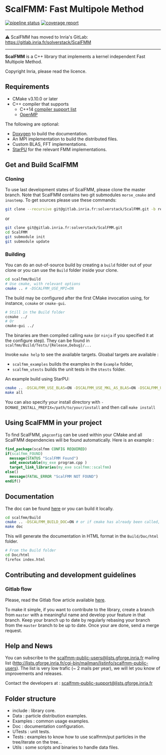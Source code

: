 # ScalFMM: Fast Multipole Method

[![pipeline status](https://gitlab.inria.fr/solverstack/ScalFMM/badges/develop/pipeline.svg)](https://gitlab.inria.fr/solverstack/ScalFMM/commits/develop)
[![coverage report](https://gitlab.inria.fr/solverstack/ScalFMM/badges/develop/coverage.svg)](https://gitlab.inria.fr/solverstack/ScalFMM/commits/develop)

----

:warning: ScalFMM has moved to Inria's GitLab: https://gitlab.inria.fr/solverstack/ScalFMM

----

**ScalFMM** is a C++ library that implements a kernel independent Fast Multipole Method.


Copyright Inria, please read the licence.

## Requirements

  - CMake v3.10.0 or later
  - C++ compiler that supports
    - C++14 [compiler support list](http://en.cppreference.com/w/cpp/compiler_support)
    - [OpenMP](http://www.openmp.org/resources/openmp-compilers/)

The following are optional:

  - [Doxygen](http://www.stack.nl/~dimitri/doxygen/) to build the documentation.
  - An MPI implementation to build the distributed files.
  - Custom BLAS, FFT implementations.
  - [StarPU](http://starpu.gforge.inria.fr/) for the relevant FMM implementations.

## Get and Build ScalFMM

### Cloning

To use last development states of ScalFMM, please clone the master
  branch. Note that ScalFMM contains two git submodules `morse_cmake` and `inastemp`.
  To get sources please use these commands:
``` bash
git clone --recursive git@gitlab.inria.fr:solverstack/ScalFMM.git -b requested_branch
```
or
```bash
git clone git@gitlab.inria.fr:solverstack/ScalFMM.git
cd ScalFMM
git submodule init
git submodule update

``` 
### Building
You can do an out-of-source build by creating a `build` folder out of your clone or you can use the `Build`
folder inside your clone.

``` bash
cd scalfmm/Build
# Use cmake, with relevant options
cmake .. # -DSCALFMM_USE_MPI=ON
```

The build may be configured after the first CMake invocation using, for instance, `ccmake` or `cmake-gui`.

```bash
# Still in the Build folder
ccmake ../
# Or
cmake-gui ../
```

The binaries are then compiled calling `make` (or `ninja` if you specified it at the configure step).
They can be found in `scalfmm/Build/Tests/{Release,Debug}/...`

Invoke `make help` to see the available targets.
Gloabal targets are available :
* `scalfmm_examples` builds the examples in the `Example` folder,
* `scalfmm_utests` builds the unit tests in the `Utests` folder.

An example build using StarPU:

```bash
cmake .. -DSCALFMM_USE_BLAS=ON -DSCALFMM_USE_MKL_AS_BLAS=ON -DSCALFMM_USE_FFT=ON -DSCALFMM_USE_STARPU=ON
make all
```

You can also specify your install directory with `-DCMAKE_INSTALL_PREFIX=/path/to/your/install` and then
call `make install`

## Using ScalFMM in your project

To find ScalFMM, `pkgconfig` can be used within your CMake and all ScalFMM dependencies will be found automatically.
Here is an example :

```cmake
find_package(scalfmm CONFIG REQUIRED)
if(scalfmm_FOUND)
  message(STATUS "ScalFMM Found")
  add_executable(my_exe program.cpp )
  target_link_libraries(my_exe scalfmm::scalfmm)
else()
  message(FATAL_ERROR "ScalFMM NOT FOUND")
endif()
```

## Documentation
The doc can be found [here](https://solverstack.gitlabpages.inria.fr/ScalFMM/) or you can build it locally.

```bash
cd scalfmm/Build
cmake .. -DSCALFMM_BUILD_DOC=ON # or if cmake has already been called, ccmake .
make doc
```

This will generate the documentation in HTML format in the `Build/Doc/html` folder.

```bash
# From the Build folder
cd Doc/html
firefox index.html
```
## Contributing and development guidelines

### Gitlab flow

Please, read the Gitlab flow article available [here](https://docs.gitlab.com/ee/workflow/gitlab_flow.html).

To make it simple, if you want to contribute to the library, create a branch from `master` with a meaningful name and develop
your feature in that branch. Keep your branch up to date by regularly rebasing your branch from the `master` branch to be up
to date. Once your are done, send a merge request.

## Help and News

You can subscribe to the scalfmm-public-users@lists.gforge.inria.fr mailing list (http://lists.gforge.inria.fr/cgi-bin/mailman/listinfo/scalfmm-public-users). The list is very low trafic (~ 2 mails per year), we will let you know of improvements and releases.

Contact the developers at : scalfmm-public-support@lists.gforge.inria.fr

## Folder structure
  - include : library core.
  - Data : particle distribution examples.
  - Examples : common usage examples.
  - Doc : documentation configuration.
  - UTests : unit tests.
  - Tests : examples to know how to use scalfmm/put particles in the tree/iterate on the tree...
  - Utils : some scripts and binaries to handle data files.
